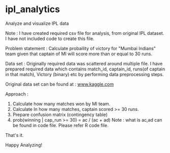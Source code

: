 # ipl_analytics
Analyze and visualize IPL data

Note : I have created required csv file for analysis, from original IPL dataset. I have not included code to create this file.

Problem statement :
  Calculate probaility of victory for "Mumbai Indians" team given that captain of MI will score more than or equal to 30 runs.

Data set :
  Originally required data was scattered around multiple file. I have prepared required data which contains match_id, captain_id, runs(of captain in that match), Victory (binary) etc by performing data preprocessing steps.
  
  Original data set can be found at : www.kaggle.com
  
Approach :
  
  1. Calculate how many matches won by MI team.
  2. Calculate In how many matches, captain scored >= 30 runs.
  3. Prepare confusion matrix (contingency table)  
  4. prob(winning | cap_run >= 30) = ac / (ac + ad) 
  Note : what is ac,ad can be found in code file. Please refer R code file.
  
  That's it.
  
  Happy Analyzing!
  

